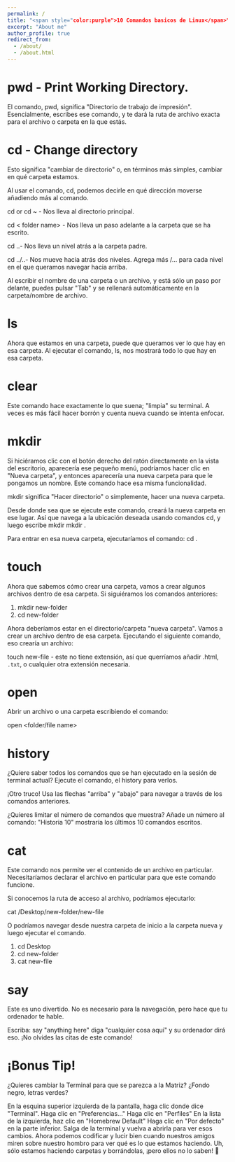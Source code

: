 ```yaml
---
permalink: /
title: "<span style="color:purple">10 Comandos basicos de Linux</span>"
excerpt: "About me"
author_profile: true
redirect_from: 
  - /about/
  - /about.html
---
```




pwd - Print Working Directory.
======

El comando, pwd, significa "Directorio de trabajo de impresión". Esencialmente, escribes ese comando, y te dará la ruta de archivo exacta para el archivo o carpeta en la que estás.

cd - Change directory 
======

Esto significa "cambiar de directorio" o, en términos más simples, cambiar en qué carpeta estamos.

Al usar el comando, cd, podemos decirle en qué dirección moverse añadiendo más al comando.

cd or cd ~  - Nos lleva al directorio principal.

cd < folder name> - Nos lleva un paso adelante a la carpeta que se ha escrito.

cd ..- Nos lleva un nivel atrás a la carpeta padre.

cd ../..- Nos mueve hacia atrás dos niveles. Agrega más /... para cada nivel en el que queramos navegar hacia arriba.

Al escribir el nombre de una carpeta o un archivo, y está sólo un paso por delante, puedes pulsar "Tab" y se rellenará automáticamente en la carpeta/nombre de archivo.

ls
======

Ahora que estamos en una carpeta, puede que queramos ver lo que hay en esa carpeta. Al ejecutar el comando, ls, nos mostrará todo lo que hay en esa carpeta.

clear
======
Este comando hace exactamente lo que suena; "limpia" su terminal. A veces es más fácil hacer borrón y cuenta nueva cuando se intenta enfocar.

mkdir
======
Si hiciéramos clic con el botón derecho del ratón directamente en la vista del escritorio, aparecería ese pequeño menú, podríamos hacer clic en "Nueva carpeta", y entonces aparecería una nueva carpeta para que le pongamos un nombre. Este comando hace esa misma funcionalidad.

mkdir significa "Hacer directorio" o simplemente, hacer una nueva carpeta.

Desde donde sea que se ejecute este comando, creará la nueva carpeta en ese lugar. Así que navega a la ubicación deseada usando comandos cd, y luego escribe             mkdir <folder name>
mkdir <nombre de la carpeta>.

Para entrar en esa nueva carpeta, ejecutaríamos el comando: cd <folder name>.


touch 
======
Ahora que sabemos cómo crear una carpeta, vamos a crear algunos archivos dentro de esa carpeta. Si siguiéramos los comandos anteriores:

1.	mkdir new-folder
2.	cd new-folder


Ahora deberíamos estar en el directorio/carpeta "nueva carpeta". Vamos a crear un archivo dentro de esa carpeta. Ejecutando el siguiente comando, eso crearía un archivo:

touch new-file - este no tiene extensión, así que querríamos añadir .html, `.txt`, o cualquier otra extensión necesaria.

open 
======
Abrir un archivo o una carpeta escribiendo el comando:

open <folder/file name>

history 
======
¿Quiere saber todos los comandos que se han ejecutado en la sesión de terminal actual? Ejecute el comando, el history para verlos.

¡Otro truco! Usa las flechas "arriba" y "abajo" para navegar a través de los comandos anteriores.

¿Quieres limitar el número de comandos que muestra? Añade un número al comando: "Historia 10" mostraría los últimos 10 comandos escritos.

cat
======
Este comando nos permite ver el contenido de un archivo en particular. Necesitaríamos declarar el archivo en particular para que este comando funcione.

Si conocemos la ruta de acceso al archivo, podríamos ejecutarlo:

cat /Desktop/new-folder/new-file

O podríamos navegar desde nuestra carpeta de inicio a la carpeta nueva y luego ejecutar el comando.

1.	cd Desktop
2.	cd new-folder
3.	cat new-file

say 
======
Este es uno divertido. No es necesario para la navegación, pero hace que tu ordenador te hable.

Escriba: say "anything here"
diga "cualquier cosa aquí" y su ordenador dirá eso. ¡No olvides las citas de este comando!

¡Bonus Tip!
======
¿Quieres cambiar la Terminal para que se parezca a la Matriz? ¿Fondo negro, letras verdes?

En la esquina superior izquierda de la pantalla, haga clic donde dice "Terminal".
Haga clic en "Preferencias..."
Haga clic en "Perfiles"
En la lista de la izquierda, haz clic en "Homebrew Default"
Haga clic en "Por defecto" en la parte inferior.
Salga de la terminal y vuelva a abrirla para ver esos cambios. Ahora podemos codificar y lucir bien cuando nuestros amigos miren sobre nuestro hombro para ver qué es lo que estamos haciendo. Uh, sólo estamos haciendo carpetas y borrándolas, ¡pero ellos no lo saben! 🙂
